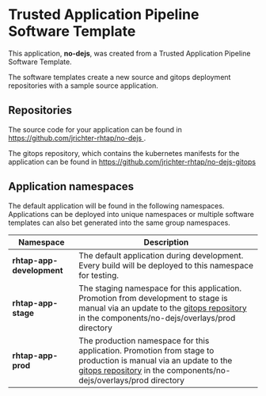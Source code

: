 # Trusted Application Pipeline Software Template

This application, **no-dejs**, was created from a Trusted Application Pipeline Software Template.

The software templates create a new source and gitops deployment repositories with a sample source application. 

## Repositories

The source code for your application can be found in [https://github.com/jrichter-rhtap/no-dejs ](https://github.com/jrichter-rhtap/no-dejs ).
 
The gitops repository, which contains the kubernetes manifests for the application can be found in 
[https://github.com/jrichter-rhtap/no-dejs-gitops ](https://github.com/jrichter-rhtap/no-dejs-gitops ) 

## Application namespaces 

The default application will be found in the following namespaces. Applications can be deployed into unique namespaces or multiple software templates can also bet generated into the same group namespaces.  

|  Namespace   |  Description   |  
| -------- | -------- |   
| **rhtap-app-development** | The default application during development. Every build will be deployed to this namespace for testing. | 
| **rhtap-app-stage** | The staging namespace for this application. Promotion from development to stage is manual via an update to the [gitops repository](https://github.com/jrichter-rhtap/no-dejs-gitops ) in the components/no-dejs/overlays/prod directory |  
| **rhtap-app-prod** | The production namespace for this application. Promotion from stage to production is manual via an update to the [gitops repository](https://github.com/jrichter-rhtap/no-dejs-gitops ) in the components/no-dejs/overlays/prod directory | 